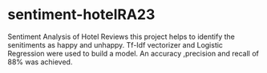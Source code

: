 # sentiment-hotelRA23
Sentiment Analysis of Hotel Reviews 
this project helps to identify the senitiments as happy and unhappy.
Tf-Idf vectorizer and Logistic Regression were used to build a model.
An accuracy ,precision and recall of 88% was achieved.
